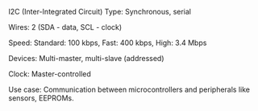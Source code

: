 I2C (Inter-Integrated Circuit)
Type: Synchronous, serial

Wires: 2 (SDA - data, SCL - clock)

Speed: Standard: 100 kbps, Fast: 400 kbps, High: 3.4 Mbps

Devices: Multi-master, multi-slave (addressed)

Clock: Master-controlled

Use case: Communication between microcontrollers and peripherals like sensors, EEPROMs.
